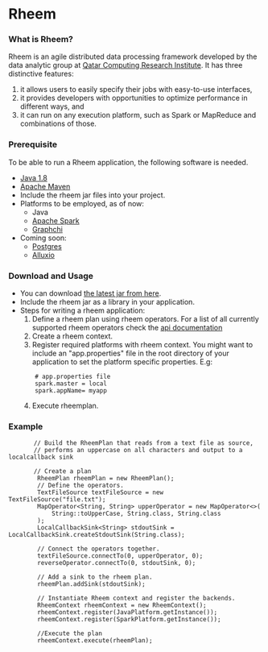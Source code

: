 Rheem
=====

### What is Rheem?

Rheem is an agile distributed data processing framework developed by the data analytic group at [Qatar Computing Research Institute](http://da.qcri.org). It has three distinctive features:
1. it allows users to easily specify their jobs with easy-to-use interfaces,
2. it provides developers with opportunities to optimize performance in different ways, and
3. it can run on any execution platform, such as Spark or MapReduce and combinations of those.

### Prerequisite

To be able to run a Rheem application, the following software is needed.
- [Java 1.8](http://www.java.com/en/download/faq/develop.xml)
- [Apache Maven](http://maven.apache.org)
- Include the rheem jar files into your project.
- Platforms to be employed, as of now:
    - Java
    - [Apache Spark](https://spark.apache.org/)
    - [Graphchi](https://github.com/GraphChi/graphchi-java)
- Coming soon:
    - [Postgres](www.postgresql.org)
    - [Alluxio](http://www.alluxio.org/)

### Download and Usage
- You can download [the latest jar from here](http://da.qcri.org/rheem/download.html).
- Include the rheem jar as a library in your application.
- Steps for writing a rheem application:
    1. Define a rheem plan using rheem operators. For a list of all currently supported rheem operators check the [api documentation](operators-api-url)
    2. Create a rheem context.
    3. Register required platforms with rheem context. You might want to include an "app.properties" file in the root directory of your application to set the platform specific properties. E.g:
    ```
        # app.properties file
        spark.master = local
        spark.appName= myapp
    ```
    4. Execute rheemplan.

### Example

```
       // Build the RheemPlan that reads from a text file as source, 
       // performs an uppercase on all characters and output to a localcallback sink
       
       // Create a plan
        RheemPlan rheemPlan = new RheemPlan();
        // Define the operators.
        TextFileSource textFileSource = new TextFileSource("file.txt");
        MapOperator<String, String> upperOperator = new MapOperator<>(
            String::toUpperCase, String.class, String.class
        );
        LocalCallbackSink<String> stdoutSink =  LocalCallbackSink.createStdoutSink(String.class);
        
        // Connect the operators together.
        textFileSource.connectTo(0, upperOperator, 0);
        reverseOperator.connectTo(0, stdoutSink, 0);
        
        // Add a sink to the rheem plan.
        rheemPlan.addSink(stdoutSink);
        
        // Instantiate Rheem context and register the backends.
        RheemContext rheemContext = new RheemContext();
        rheemContext.register(JavaPlatform.getInstance());
        rheemContext.register(SparkPlatform.getInstance());
        
        //Execute the plan
        rheemContext.execute(rheemPlan);
```
    
